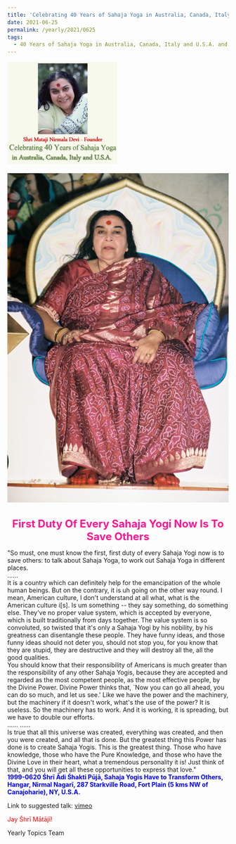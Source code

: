 ```yaml
---
title: 'Celebrating 40 Years of Sahaja Yoga in Australia, Canada, Italy and U.S.A. and its Culture, Post 26'
date: 2021-06-25
permalink: /yearly/2021/0625
tags:
  - 40 Years of Sahaja Yoga in Australia, Canada, Italy and U.S.A. and its Culture
---
```


<div style="text-align: left"><img src="/images/Celebrating40YearsSahajaYoga.png" width="250" /></div><br>

<div style="text-align: center"><img src="/images/image718.png" /></div>

<br>
<p style="color:DeepPink; text-align:center">
<font size="+2"><b>First Duty Of Every Sahaja Yogi Now Is To Save Others</b><br></font>
</p>

<p>
"So must, one must know the first, first duty of every Sahaja Yogi now is to save others: to talk about Sahaja Yoga, to work out Sahaja Yoga in different places.<br>
......<br>
It is a country which can definitely help for the emancipation of the whole human beings. But on the contrary, it is uh going on the other way round. I mean, American culture, I don't understand at all what, what is the American culture i[s]. Is um something -- they say something, do something else. They've no proper value system, which is accepted by everyone, which is built traditionally from days together. The value system is so convoluted, so twisted that it's only a Sahaja Yogi by his nobility, by his greatness can disentangle these people. They have funny ideas, and those funny ideas should not deter you, should not stop you, for you know that they are stupid, they are destructive and they will destroy all the, all the good qualities.<br>
You should know that their responsibility of Americans is much greater than the responsibility of any other Sahaja Yogis, because they are accepted and regarded as the most competent people, as the most effective people, by the Divine Power. Divine Power thinks that, `Now you can go all ahead, you can do so much, and let us see.' Like we have the power and the machinery, but the machinery if it doesn't work, what's the use of the power? It is useless. So the machinery has to work. And it is working, it is spreading, but we have to double our efforts.<br>
......<br<
It's your personal behavior, your collective behavior, your national behavior, all are going to change the atmosphere which is supposed to be superficial, so that that also becomes subtler.<br>
......<br>
Is true that all this universe was created, everything was created, and then you were created, and all that is done. But the greatest thing this Power has done is to create Sahaja Yogis. This is the greatest thing. Those who have knowledge, those who have the Pure Knowledge, and those who have the Divine Love in their heart, what a tremendous personality it is! Just think of that, and you will get all these opportunities to express that love."<br>
<font color="blue"><b>1999-0620 Śhrī Ādi Śhakti Pūjā, Sahaja Yogis Have to Transform Others, Hangar, Nirmal Nagarī, 287 Starkville Road, Fort Plain (5 kms NW of Canajoharie), NY, U.S.A.</b></font><br>
</p>

Link to suggested talk: <a href="https://vimeo.com/24302298"> vimeo</a>

<p style="color:red;">Jay Śhrī Mātājī!<br></p>

Yearly Topics Team